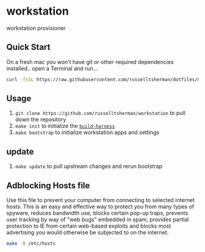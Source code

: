 # workstation

workstation provisioner

## Quick Start

On a fresh mac you won't have git or other required dependencies installed..
open a Terminal and run...

```sh
curl -fsSL https://raw.githubusercontent.com/russelltsherman/dotfiles/main/bin/bootstrap | bash
```

## Usage

1. `git clone https://github.com/russelltsherman/workstation` to pull down the repository
1. `make init` to initialize the [`build-harness`](https://github.com/opsbot/build-harness/)
1. `make bootstrap` to initialize workstation apps and settings

## update

1. `make update` to pull upstream changes and rerun bootstrap

## Adblocking Hosts file

Use this file to prevent your computer from connecting to selected internet hosts.
This is an easy and effective way to protect you from many types of spyware,
reduces bandwidth use, blocks certain pop-up traps, prevents user tracking by
way of "web bugs" embedded in spam, provides partial protection to IE from certain
web-based exploits and blocks most advertising you would otherwise be subjected
to on the internet.

```sh
make -B /etc/hosts
```
